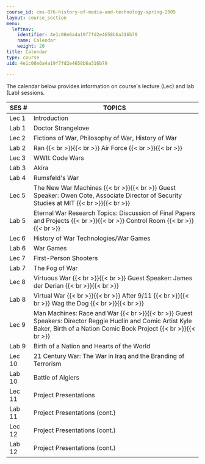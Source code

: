 ```yaml
---
course_id: cms-876-history-of-media-and-technology-spring-2005
layout: course_section
menu:
  leftnav:
    identifier: 4e1c08e6a4a19f7fd2e4658b6a316b79
    name: Calendar
    weight: 20
title: Calendar
type: course
uid: 4e1c08e6a4a19f7fd2e4658b6a316b79

---
```


The calendar below provides information on course's lecture (Lec) and lab (Lab) sessions.

| SES # | TOPICS |
| --- | --- |
| Lec 1 | Introduction |
| Lab 1 | Doctor Strangelove |
| Lec 2 | Fictions of War, Philosophy of War, History of War |
| Lab 2 | Ran {{< br >}}{{< br >}} Air Force {{< br >}}{{< br >}}  |
| Lec 3 | WWII: Code Wars |
| Lab 3 | Akira |
| Lab 4 | Rumsfeld's War |
| Lec 5 | The New War Machines {{< br >}}{{< br >}} Guest Speaker: Owen Cote, Associate Director of Security Studies at MIT {{< br >}}{{< br >}}  |
| Lab 5 | Eternal War Research Topics: Discussion of Final Papers and Projects {{< br >}}{{< br >}} Control Room {{< br >}}{{< br >}}  |
| Lec 6 | History of War Technologies/War Games |
| Lab 6 | War Games |
| Lec 7 | First-Person Shooters |
| Lab 7 | The Fog of War |
| Lec 8 | Virtuous War {{< br >}}{{< br >}} Guest Speaker: James der Derian {{< br >}}{{< br >}}  |
| Lab 8 | Virtual War {{< br >}}{{< br >}} After 9/11 {{< br >}}{{< br >}} Wag the Dog {{< br >}}{{< br >}}  |
| Lec 9 | Man Machines: Race and War {{< br >}}{{< br >}} Guest Speakers: Director Reggie Hudlin and Comic Artist Kyle Baker, Birth of a Nation Comic Book Project {{< br >}}{{< br >}}  |
| Lab 9 | Birth of a Nation and Hearts of the World |
| Lec 10 | 21 Century War: The War in Iraq and the Branding of Terrorism |
| Lab 10 | Battle of Algiers |
| Lec 11 | Project Presentations |
| Lab 11 | Project Presentations (cont.) |
| Lec 12 | Project Presentations (cont.) |
| Lab 12 | Project Presentations (cont.)